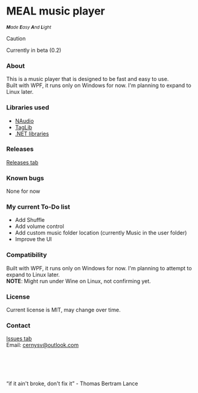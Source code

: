 # MEAL music player
<sup>_**M**ade **E**asy **A**nd **L**ight_</sup>
> [!CAUTION]
> Currently in beta (0.2)

### About
This is a music player that is designed to be fast and easy to use.  
Built with WPF, it runs only on Windows for now. I'm planning to expand to Linux later.

### Libraries used
* [NAudio](https://github.com/naudio/NAudio)
* [TagLib](https://github.com/taglib/taglib)
* [.NET libraries](https://learn.microsoft.com/en-us/dotnet/api/)

### Releases
[Releases tab](https://github.com/cernysv/MEAL-Music-Player/releases/)

### Known bugs
None for now

### My current To-Do list
* Add Shuffle
* Add volume control
* Add custom music folder location (currently Music in the user folder)
* Improve the UI

### Compatibility
Built with WPF, it runs only on Windows for now. I'm planning to attempt to expand to Linux later.  
**NOTE**: Might run under Wine on Linux, not confirming yet.

### License
Current license is MIT, may change over time.

### Contact
[Issues tab](https://github.com/cernysv/MEAL-music-player/issues)  
Email: cernysv@outlook.com  
<br>
<br>
<br>
<br>
<br>
“if it ain't broke, don't fix it” - Thomas Bertram Lance
